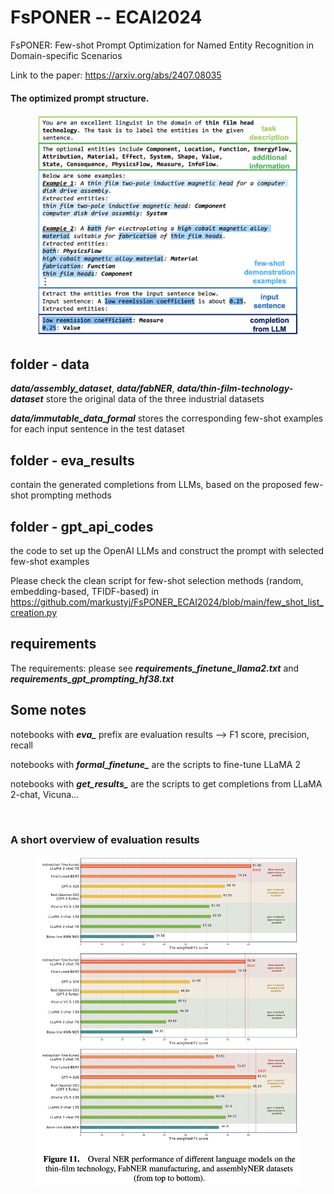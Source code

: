 # FsPONER -- ECAI2024
FsPONER: Few-shot Prompt Optimization for Named Entity Recognition in Domain-specific Scenarios

Link to the paper: https://arxiv.org/abs/2407.08035

#### The optimized prompt structure.
<figure>
  <div style="text-align: center;">
  <img src=prompt_structure.png alt="Description" width="420">
  <figcaption></figcaption>
</figure>


## folder - data 
***data/assembly_dataset***, ***data/fabNER***, ***data/thin-film-technology-dataset*** store the original data of the three industrial datasets

***data/immutable_data_formal*** stores the corresponding few-shot examples for each input sentence in the test dataset

## folder - eva_results
contain the generated completions from LLMs, based on the proposed few-shot prompting methods

## folder - gpt_api_codes
the code to set up the OpenAI LLMs and construct the prompt with selected few-shot examples 

Please check the clean script for few-shot selection methods (random, embedding-based, TFIDF-based) in https://github.com/markustyj/FsPONER_ECAI2024/blob/main/few_shot_list_creation.py

## requirements
The requirements: please see ***requirements_finetune_llama2.txt*** and ***requirements_gpt_prompting_hf38.txt***

## Some notes
notebooks with ***eva_*** prefix are evaluation results --> F1 score, precision, recall

notebooks with ***formal_finetune_*** are the scripts to fine-tune LLaMA 2

notebooks with ***get_results_*** are the scripts to get completions from LLaMA 2-chat, Vicuna...

<br>

### A short overview of evaluation results
<figure>
  <div style="text-align: center;">
  <img src=eva_overview.png alt="Description" width="666">
  <figcaption></figcaption>
</figure>
